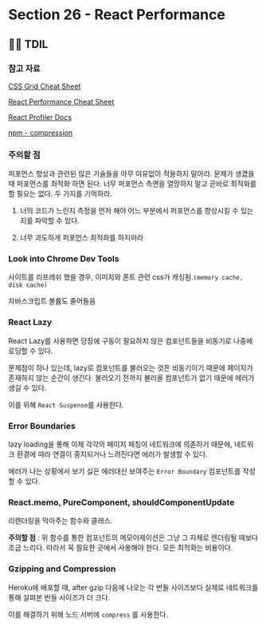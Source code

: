 # Section 26 - React Performance

## :raising_hand_man: TDIL

### 참고 자료

[CSS Grid Cheat Sheet](https://css-tricks.com/snippets/css/complete-guide-grid/)

[React Performance Cheat Sheet](https://houssein.me/progressive-react)

[React Profiler Docs](https://reactjs.org/docs/profiler.html#usage)

[npm - compression](https://www.npmjs.com/package/compression)

### 주의할 점

퍼포먼스 향상과 관련된 많은 기술들을 아무 이유없이 적용하지 말아라. 문제가 생겼을 때 퍼포먼스를 최적화 하면 된다. 너무 퍼포먼스 측면을 열망하지 말고 곧바로 최적화를 할 필요는 없다. 두 가지를 기억하라.

1. 너의 코드가 느린지 측정을 먼저 해야 어느 부분에서 퍼포먼스를 향상시킬 수 있는지를 파악할 수 있다.

2. 너무 과도하게 퍼포먼스 최적화를 하지마라

### Look into Chrome Dev Tools

사이트를 리프레쉬 했을 경우, 이미지와 폰트 관련 css가 캐싱됨.`(memory cache, disk cache)`

자바스크립트 볼륨도 줄어들음

### React Lazy

React Lazy를 사용하면 당장에 구동이 필요하지 않은 컴포넌트들을 비동기로 나중에 로딩할 수 있다.

문제점이 하나 있는데, lazy로 컴포넌트를 불러오는 것은 비동기이기 때문에 페이지가 존재하지 않는 순간이 생긴다. 불러오기 전까지 불러올 컴포넌트가 없기 때문에 에러가 생길 수 있다.

이를 위해 `React Suspense`를 사용한다.

### Error Boundaries

lazy loading을 통해 이제 각각의 페이지 페칭이 네트워크에 의존하기 때문에, 네트워크 환경에 따라 연결이 중지되거나 느려진다면 에러가 발생할 수 있다.

에러가 나는 상황에서 보기 싫은 에러대신 보여주는 `Error Boundary` 컴포넌트를 작성할 수 있다.

### React.memo, PureComponent, shouldComponentUpdate

리렌더링을 막아주는 함수와 클래스.

**주의할 점** : 위 함수를 통한 컴포넌트의 메모이제이션은 그냥 그 자체로 렌더링될 때보다 조금 느리다. 따라서 꼭 필요한 곳에서 사용해야 한다. 모든 최적화는 비용이다.

### Gzipping and Compression

Heroku에 배포할 때, after gzip 다음에 나오는 각 번들 사이즈보다 실제로 네트워크를 통해 살펴본 번들 사이즈가 더 크다.

이를 해결하기 위해 노드 서버에 `compress` 를 사용한다.

